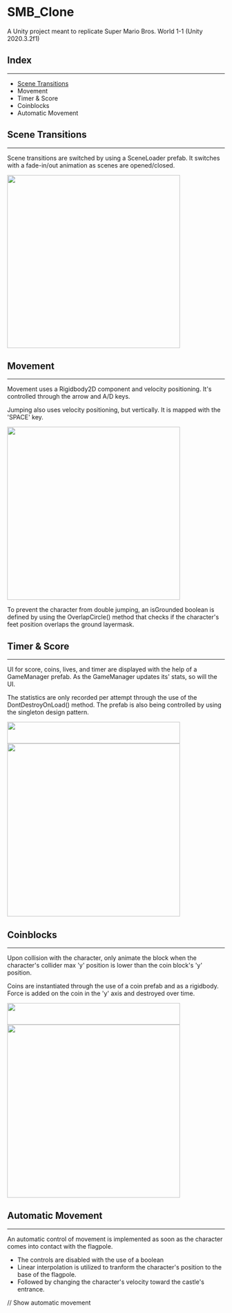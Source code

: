 # SMB_Clone

A Unity project meant to replicate Super Mario Bros. World 1-1 (Unity 2020.3.2f1)

## Index
---
- [Scene Transitions](#automatic-movement)
- Movement
- Timer & Score
- Coinblocks
- Automatic Movement

## Scene Transitions
---
Scene transitions are switched by using a SceneLoader prefab. It switches with a fade-in/out animation as scenes are opened/closed.

<img src="https://user-images.githubusercontent.com/98930139/163691117-c032b534-0e29-41fd-90fd-515ce2032dd2.gif" width="400">

## Movement
---
Movement uses a Rigidbody2D component and velocity positioning. It's controlled through the arrow and A/D keys.

Jumping also uses velocity positioning, but vertically. It is mapped with the 'SPACE' key.

<img src="https://user-images.githubusercontent.com/98930139/163691250-bdff915f-52aa-4eb2-aee9-57e4192568d1.gif" width="400">
<br>

To prevent the character from double jumping, an isGrounded boolean is defined by using the OverlapCircle() method that checks if the character's feet position overlaps the ground layermask.

## Timer & Score
---
UI for score, coins, lives, and timer are displayed with the help of a GameManager prefab. As the GameManager updates its' stats, so will the UI.

The statistics are only recorded per attempt through the use of the DontDestroyOnLoad() method. The prefab is also being controlled by using the singleton design pattern.

<div float="left">
    <img src="https://user-images.githubusercontent.com/98930139/163696549-285f78af-863a-4078-8ba7-b1c423689b14.gif" width="400" height="50" align="top">
    <img src="https://user-images.githubusercontent.com/98930139/163696709-5ebd5ce2-9c81-465e-a233-e89ef0330ac0.gif" width="400">
</div>

## Coinblocks
---
Upon collision with the character, only animate the block when the character's collider max 'y' position is lower than the coin block's 'y' position.

Coins are instantiated through the use of a coin prefab and as a rigidbody. Force is added on the coin in the 'y' axis and destroyed over time.

<div float="left">
    <img src="https://user-images.githubusercontent.com/98930139/163697575-65a86e95-4b18-491f-9fe1-24ae2cc9a234.gif" width="400" height="50" align="top">
    <img src="https://user-images.githubusercontent.com/98930139/163697606-60ec236f-f2c3-4697-bb2d-3b34bb351845.gif" width="400">
</div>

## Automatic Movement
---
An automatic control of movement is implemented as soon as the character comes into contact with the flagpole.

- The controls are disabled with the use of a boolean
- Linear interpolation is utilized to tranform the character's position to the base of the flagpole.
- Followed by changing the character's velocity toward the castle's entrance.

// Show automatic movement
